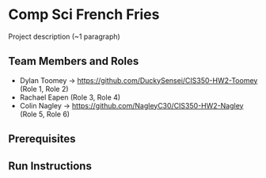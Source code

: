 # Comp Sci French Fries

Project description (~1 paragraph)

## Team Members and Roles

* Dylan Toomey -> https://github.com/DuckySensei/CIS350-HW2-Toomey  (Role 1, Role 2)
* Rachael Eapen  (Role 3, Role 4)
* Colin Nagley -> https://github.com/NagleyC30/CIS350-HW2-Nagley (Role 5, Role 6)

## Prerequisites

## Run Instructions
